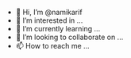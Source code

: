 - 👋 Hi, I’m @namikarif
- 👀 I’m interested in ...
- 🌱 I’m currently learning ...
- 💞️ I’m looking to collaborate on ...
- 📫 How to reach me ...

<!---
namikarif/namikarif is a ✨ special ✨ repository because its `README.md` (this file) appears on your GitHub profile.
You can click the Preview link to take a look at your changes.
--->

